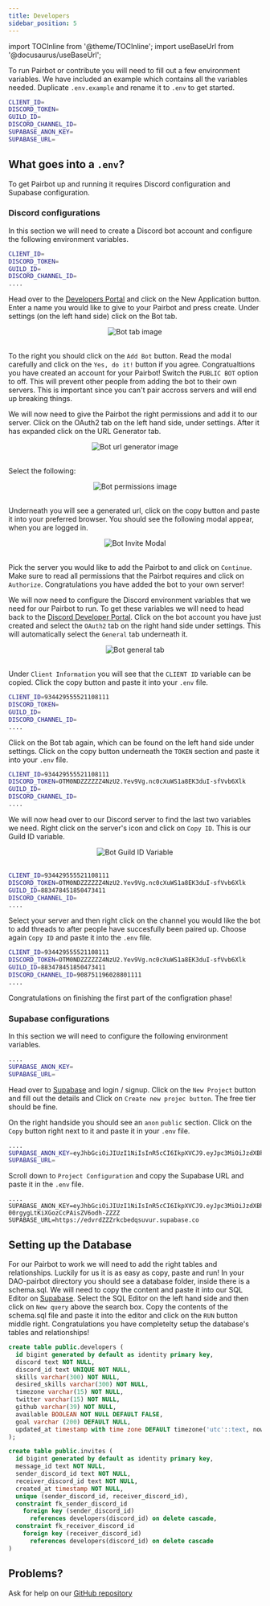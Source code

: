 ```yaml
---
title: Developers
sidebar_position: 5
---
```


import TOCInline from '@theme/TOCInline';
import useBaseUrl from '@docusaurus/useBaseUrl';

To run Pairbot or contribute you will need to fill out a few environment variables. We have included an example which contains all the variables needed. Duplicate  `.env.example` and rename it to `.env` to get started.

```bash title=".env"
CLIENT_ID=
DISCORD_TOKEN=
GUILD_ID=
DISCORD_CHANNEL_ID=
SUPABASE_ANON_KEY=
SUPABASE_URL=
```
## What goes into a `.env`?
To get Pairbot up and running it requires Discord configuration and Supabase configuration.
<TOCInline toc={toc[0].children} />

### Discord configurations
In this section we will need to create a Discord bot account and configure the following environment variables.

```bash title=".env"
CLIENT_ID=
DISCORD_TOKEN=
GUILD_ID=
DISCORD_CHANNEL_ID=
....
```

Head over to the [Developers Portal](https://discord.com/developers/applications) and click on the New Application button.
Enter a name you would like to give to your Pairbot and press create. Under settings (on the left hand side) click on the Bot tab.

<div align="center">
    <img src={useBaseUrl("/img/configuration/bot-tab.png")} alt="Bot tab image" />
</div>
<br/>

To the right you should click on the `Add Bot` button. Read the modal carefully and click on the `Yes, do it!` button if you agree. Congratualtions you have created an account for your Pairbot! Switch the `PUBLIC BOT` option to off. This will prevent other people from adding the bot to their own servers. This is important since you can't pair accross servers and will end up breaking things.

We will now need to give the Pairbot the right permissions and add it to our server. Click on the OAuth2 tab on the left hand side, under settings. After it has expanded click on the URL Generator tab.

<div align="center">
    <img src={useBaseUrl("/img/configuration/url-generator.png")} alt="Bot url generator image" />
</div>
<br/>

Select the following:

<div align="center">
    <img src={useBaseUrl("/img/configuration/bot-permissions.png")} alt="Bot permissions image" />
</div>
<br/>

Underneath you will see a generated url, click on the copy button and paste it into your preferred browser. You should see the following modal appear, when you are logged in.

<div align="center">
    <img src={useBaseUrl("/img/configuration/invite-modal.png")} alt="Bot Invite Modal" />
</div>
<br/>

Pick the server you would like to add the Pairbot to and click on `Continue`. Make sure to read all permissions that the Pairbot requires and click on `Authorize`. Congratulations you have added the bot to your own server!

We will now need to configure the Discord environment variables that we need for our Pairbot to run. To get these variables we will need to head back to the [Discord Developer Portal](https://discord.com/developers/applications). Click on the bot account you have just created and select the `OAuth2` tab on the right hand side under settings. This will automatically select the `General` tab underneath it.

<div align="center">
    <img src={useBaseUrl("/img/configuration/general-tab.png")} alt="Bot general tab" />
</div>
<br/>

Under `Client Information` you will see that the `CLIENT ID` variable can be copied. Click the copy button and paste it into your `.env` file.

```bash title=".env"
CLIENT_ID=934429555521108111
DISCORD_TOKEN=
GUILD_ID=
DISCORD_CHANNEL_ID=
....
```

Click on the Bot tab again, which can be found on the left hand side under settings. Click on the copy button underneath the `TOKEN` section and paste it into your `.env` file. 

```bash title=".env"
CLIENT_ID=934429555521108111
DISCORD_TOKEN=OTM0NDZZZZZZ4NzU2.Yev9Vg.nc0cXuWS1a8EK3duI-sfVvb6Xlk
GUILD_ID=
DISCORD_CHANNEL_ID=
....
```

We will now head over to our Discord server to find the last two variables we need. Right click on the server's icon and click on `Copy ID`. This is our Guild ID variable. 

<div align="center">
    <img src={useBaseUrl("/img/configuration/guildid.png")} alt="Bot Guild ID Variable" />
</div>
<br/>

```bash title=".env"
CLIENT_ID=934429555521108111
DISCORD_TOKEN=OTM0NDZZZZZZ4NzU2.Yev9Vg.nc0cXuWS1a8EK3duI-sfVvb6Xlk
GUILD_ID=883478451850473411
DISCORD_CHANNEL_ID=
....
```

Select your server and then right click on the channel you would like the bot to add threads to after people have succesfully been paired up. Choose again `Copy ID` and paste it into the `.env` file.

```bash title=".env"
CLIENT_ID=934429555521108111
DISCORD_TOKEN=OTM0NDZZZZZZ4NzU2.Yev9Vg.nc0cXuWS1a8EK3duI-sfVvb6Xlk
GUILD_ID=883478451850473411
DISCORD_CHANNEL_ID=908751196028801111
....
```

Congratulations on finishing the first part of the configration phase! 

### Supabase configurations
In this section we will need to configure the following environment variables.

```bash title=".env"
....
SUPABASE_ANON_KEY=
SUPABASE_URL=
```

Head over to [Supabase](https://supabase.com) and login / signup. Click on the `New Project` button and fill out the details and Click on `Create new projec button`. The free tier should be fine. 

On the right handside you should see an `anon` `public` section. Click on the `Copy` button right next to it and paste it in your `.env` file.

```bash title=".env"
....
SUPABASE_ANON_KEY=eyJhbGciOiJIUzI1NiIsInR5cCI6IkpXVCJ9.eyJpc3MiOiJzdXBhYmFzZSIsInJvbGUiOiJhbm9uIiwiaWF0IjoxNjQyODYxMTEwLCJleHAiOjE5NTg0MzcxMTB9.vGhguKgBy-00rgygLtKiXGozCcPAisZV6odh-ZZZZ
SUPABASE_URL=
```

Scroll down to `Project Configuration` and copy the Supabase URL and paste it in the `.env` file.

```
....
SUPABASE_ANON_KEY=eyJhbGciOiJIUzI1NiIsInR5cCI6IkpXVCJ9.eyJpc3MiOiJzdXBhYmFzZSIsInJvbGUiOiJhbm9uIiwiaWF0IjoxNjQyODYxMTEwLCJleHAiOjE5NTg0MzcxMTB9.vGhguKgBy-00rgygLtKiXGozCcPAisZV6odh-ZZZZ
SUPABASE_URL=https://edvrdZZZrkcbedqsuvur.supabase.co
```


## Setting up the Database

For our Pairbot to work we will need to add the right tables and relationships. Luckily for us it is as easy as copy, paste and run! In your DAO-pairbot directory you should see a database folder, inside there is a schema.sql. We will need to copy the content and paste it into our SQL Editor on [Supabase](https://supabase.com). Select the SQL Editor on the left hand side and then click on `New query` above the search box. Copy the contents of the schema.sql file and paste it into the editor and click on the `RUN` button middle right. Congratulations you have completelty setup the database's tables and relationships!

```sql title="schema.sql (might be outdated)"
create table public.developers (
  id bigint generated by default as identity primary key,
  discord text NOT NULL,
  discord_id text UNIQUE NOT NULL,
  skills varchar(300) NOT NULL,
  desired_skills varchar(300) NOT NULL,
  timezone varchar(15) NOT NULL,
  twitter varchar(15) NOT NULL,
  github varchar(39) NOT NULL,
  available BOOLEAN NOT NULL DEFAULT FALSE,
  goal varchar (200) DEFAULT NULL,
  updated_at timestamp with time zone DEFAULT timezone('utc'::text, now()) NOT NULL
);

create table public.invites (
  id bigint generated by default as identity primary key,
  message_id text NOT NULL,
  sender_discord_id text NOT NULL,
  receiver_discord_id text NOT NULL,
  created_at timestamp NOT NULL,
  unique (sender_discord_id, receiver_discord_id),
  constraint fk_sender_discord_id
    foreign key (sender_discord_id)
      references developers(discord_id) on delete cascade,
  constraint fk_receiver_discord_id
    foreign key (receiver_discord_id) 
      references developers(discord_id) on delete cascade
)
```

## Problems? 

Ask for help on our [GitHub repository](https://github.com/developer-dao/DAO-pairbot)